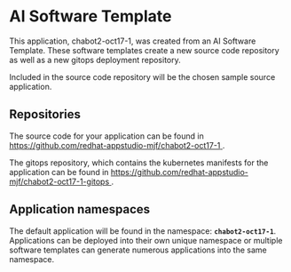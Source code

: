 # AI Software Template

This application, chabot2-oct17-1, was created from an AI Software Template. These software templates create a new source code repository as well as a new gitops deployment repository.

Included in the source code repository will be the chosen sample source application.

## Repositories

The source code for your application can be found in [https://github.com/redhat-appstudio-mjf/chabot2-oct17-1 ](https://github.com/redhat-appstudio-mjf/chabot2-oct17-1 ).
 
The gitops repository, which contains the kubernetes manifests for the application can be found in 
[https://github.com/redhat-appstudio-mjf/chabot2-oct17-1-gitops ](https://github.com/redhat-appstudio-mjf/chabot2-oct17-1-gitops ). 

## Application namespaces 

The default application will be found in the namespace: **`chabot2-oct17-1`**. Applications can be deployed into their own unique namespace or multiple software templates can generate numerous applications into the same namespace.